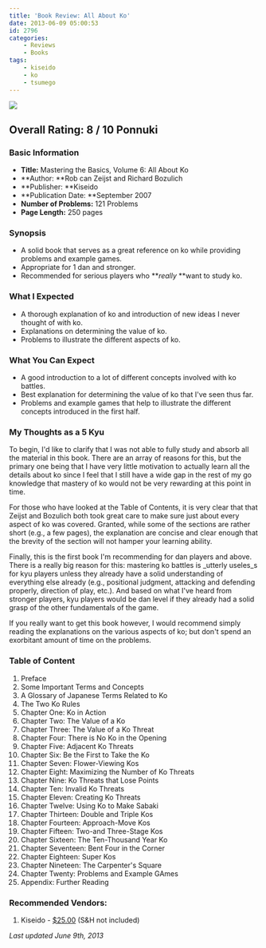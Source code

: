 ```yaml
---
title: 'Book Review: All About Ko'
date: 2013-06-09 05:00:53
id: 2796
categories:
	- Reviews
	- Books
tags:
	- kiseido
	- ko
	- tsumego
---
```


![](/images/2013/05/mtbsv6cover.jpg)

## Overall Rating: 8 / 10 Ponnuki

### Basic Information

*   **Title:** Mastering the Basics, Volume 6: All About Ko
*   **Author: **Rob can Zeijst and Richard Bozulich
*   **Publisher: **Kiseido
*   **Publication Date: **September 2007
*   **Number of Problems:** 121 Problems
*   **Page Length:** 250 pages

### Synopsis

*   A solid book that serves as a great reference on ko while providing problems and example games.
*   Appropriate for 1 dan and stronger.
*   Recommended for serious players who **_really_ **want to study ko.
<!--more-->

### What I Expected

*   A thorough explanation of ko and introduction of new ideas I never thought of with ko.
*   Explanations on determining the value of ko.
*   Problems to illustrate the different aspects of ko.

### What You Can Expect

*   <span style="line-height: 13px;">A good introduction to a lot of different concepts involved with ko battles.</span>
*   Best explanation for determining the value of ko that I've seen thus far.
*   Problems and example games that help to illustrate the different concepts introduced in the first half.

### My Thoughts as a 5 Kyu

To begin, I'd like to clarify that I was not able to fully study and absorb all the material in this book. There are an array of reasons for this, but the primary one being that I have very little motivation to actually learn all the details about ko since I feel that I still have a wide gap in the rest of my go knowledge that mastery of ko would not be very rewarding at this point in time.

For those who have looked at the Table of Contents, it is very clear that that Zeijst and Bozulich both took great care to make sure just about every aspect of ko was covered. Granted, while some of the sections are rather short (e.g., a few pages), the explanation are concise and clear enough that the brevity of the section will not hamper your learning ability.

Finally, this is the first book I'm recommending for dan players and above. There is a really big reason for this: mastering ko battles is _utterly useles_s for kyu players unless they already have a solid understanding of everything else already (e.g., positional judgment, attacking and defending properly, direction of play, etc.). And based on what I've heard from stronger players, kyu players would be dan level if they already had a solid grasp of the other fundamentals of the game.

If you really want to get this book however, I would recommend simply reading the explanations on the various aspects of ko; but don't spend an exorbitant amount of time on the problems.

### Table of Content

1.  Preface
2.  Some Important Terms and Concepts
3.  A Glossary of Japanese Terms Related to Ko
4.  The Two Ko Rules
5.  Chapter One: Ko in Action
6.  Chapter Two: The Value of a Ko
7.  Chapter Three: The Value of a Ko Threat
8.  Chapter Four: There is No Ko in the Opening
9.  Chapter Five: Adjacent Ko Threats
10.  Chapter Six: Be the First to Take the Ko
11.  Chapter Seven: Flower-Viewing Kos
12.  Chapter Eight: Maximizing the Number of Ko Threats
13.  Chapter Nine: Ko Threats that Lose Points
14.  Chapter Ten: Invalid Ko Threats
15.  Chapter Eleven: Creating Ko Threats
16.  Chapter Twelve: Using Ko to Make Sabaki
17.  Chapter Thirteen: Double and Triple Kos
18.  Chapter Fourteen: Approach-Move Kos
19.  Chapter Fifteen: Two-and Three-Stage Kos
20.  Chapter Sixteen: The Ten-Thousand Year Ko
21.  Chapter Seventeen: Bent Four in the Corner
22.  Chapter Eighteen: Super Kos
23.  Chapter Nineteen: The Carpenter's Square
24.  Chapter Twenty: Problems and Example GAmes
25.  Appendix: Further Reading

### Recommended Vendors:

1.  Kiseido - [$25.00](http://www.kiseido.com/go_books.htm "Kiseido Order Form") (S&amp;H not included)

_Last updated June 9th, 2013_
